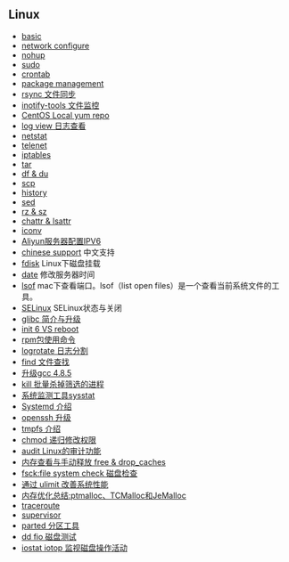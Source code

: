 ## Linux
- [basic](basic.md)
- [network configure](network_configure.md)
- [nohup](nohup.md)
- [sudo](sudo.md)
- [crontab](crontab.md)
- [package management](package_management.md)
- [rsync 文件同步](rsync.md)
- [inotify-tools 文件监控](inotify-tools.md)
- [CentOS Local yum repo](CentOSLocalYumRepo.md)
- [log view 日志查看](log_view.md)
- [netstat](netstat.md)
- [telenet](telenet.md)
- [iptables](iptables.md)
- [tar](tar.md)
- [df & du](df_du.md)
- [scp](scp.md)
- [history](history.md)
- [sed](sed.md)
- [rz & sz](rzsz.md)
- [chattr & lsattr](chattr.md)
- [iconv](iconv.md)
- [Aliyun服务器配置IPV6](ipv6_aliyun.md)
- [chinese support](chinese_support.md) 中文支持
- [fdisk](fdisk.md) Linux下磁盘挂载
- [date](date.md) 修改服务器时间
- [lsof](lsof.md) mac下查看端口。lsof（list open files）是一个查看当前系统文件的工具。
- [SELinux](SELinux.md) SELinux状态与关闭
- [glibc 简介与升级](glibc.md)
- [init 6 VS reboot](init6_reboot.md)
- [rpm包使用命令](rpm.md)
- [logrotate 日志分割](logrotate.md)
- [find 文件查找](find.md)
- [升级gcc 4.8.5](gcc.md)
- [kill 批量杀掉筛选的进程](kill.md)
- [系统监测工具sysstat](sysstat.md)
- [Systemd 介绍](Systemd.md)
- [openssh 升级](openssh.md)
- [tmpfs 介绍](tmpfs.md)
- [chmod 递归修改权限](chmod.md)
- [audit Linux的审计功能](audit.md)
- [内存查看与手动释放 free & drop_caches](drop_caches.md)
- [fsck:file system check 磁盘检查](fsck.md)
- [通过 ulimit 改善系统性能](ulimt.md)
- [内存优化总结:ptmalloc、TCMalloc和JeMalloc](ptmalloc_tcmalloc_jemalloc.md)
- [traceroute](traceroute.md)
- [supervisor](supervisor.md)
- [parted 分区工具](parted.md)
- [dd fio 磁盘测试](dd.md)
- [iostat iotop 监视磁盘操作活动](iostat.md)